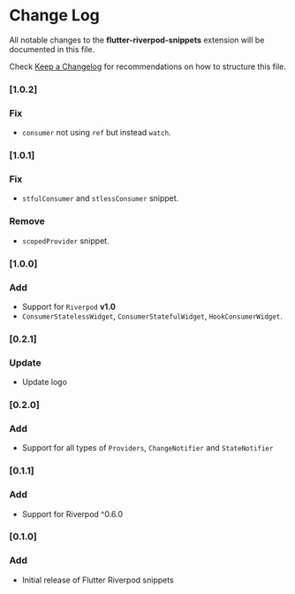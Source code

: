 # Change Log

All notable changes to the **flutter-riverpod-snippets** extension will be documented in this file.

Check [Keep a Changelog](http://keepachangelog.com/) for recommendations on how to structure this file.

### [1.0.2]

### Fix

- `consumer` not using `ref` but instead `watch`.

### [1.0.1]

### Fix

- `stfulConsumer` and `stlessConsumer` snippet.

### Remove

- `scopedProvider` snippet.

### [1.0.0]

### Add

- Support for `Riverpod` **v1.0**
- `ConsumerStatelessWidget`, `ConsumerStatefulWidget`, `HookConsumerWidget`.

### [0.2.1]

### Update

- Update logo

### [0.2.0]

### Add

- Support for all types of `Providers`, `ChangeNotifier` and `StateNotifier`

### [0.1.1]

### Add

- Support for Riverpod ^0.6.0

### [0.1.0]

### Add

- Initial release of Flutter Riverpod snippets
